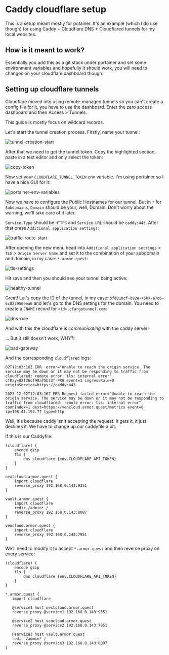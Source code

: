 # Caddy cloudflare setup

This is a setup meant mostly for potainer. It's an example (which I do use though) for using Caddy + Cloudflare DNS + Cloudflared tunnels for my local websites.

## How is it meant to work?

Essentially you add this as a git stack under portainer and set some environment variables and hopefully it should work, you will need to changes on your cloudflare dashboard though.

## Setting up cloudflare tunnels

Cloudflare moved into using remote-managed tunnels so you can't create a config file for it, you have to use the dashboard. Enter the zero access dashboard and then Access > Tunnels.

This guide is mostly focus on wildcard records.

Let's start the tunnel creation process. Firstly, name your tunnel:

![tunnel-creation-start](./screenshots/tunnel-creation-start.png)

After that we need to get the tunnel token. Copy the highlighted section, paste in a text editor and only select the token:

![copy-token](screenshots/copy-segment.png)

Now set your `CLOUDFLARE_TUNNEL_TOKEN` env variable. I'm using portainer so I have a nice GUI for it:

![portainer-env-variables](screenshots/portainer-env.png)

Now we have to configure the Public Hostnames for our tunnel. But in `*` for `Subdomains`, `Domain` should be your, well, Domain. Don't worry about the warning, we'll take care of it later.

`Service.Type` should be `HTTPS` and `Service.URL` should be `caddy:443`. After that press `Additional application settings`:

![traffic-route-start](screenshots/traffic-route.png)

After opening the new menu head into `Additional application settings` > `TLS` > `Origin Server Name` and set it to the combination of your subdomain and domain, in my case: `*.armor.quest`:

![tls-settings](screenshots/tls-settings.png)

Hit save and then you should see your tunnel being active:

![healthy-tunnel](screenshots/show-healthy-tunnel.png)

Great! Let's copy the ID of the tunnel, in my case: `bfd810cf-b92e-45b7-a7c6-6c022956eea6` and let's go to the DNS settings for the domain. You need to create a `CNAME` record for `<id>.cfargotunnel.com`:


![dns-rule](screenshots/dns-rule.png)


And with this the cloudflare is *communicating* with the caddy server!


... But it still doesn't work, WHY?!

![bad-gateway](screenshots/bad-gateway.png)

And the corresponding `cloudflared` logs:

```
02T12:03:16Z ERR  error="Unable to reach the origin service. The service may be down or it may not be responding to traffic from cloudflared: remote error: tls: internal error" cfRay=82f36cf98a75b33f-PRG event=1 ingressRule=0 originService=https://caddy:443

2023-12-02T12:03:16Z ERR Request failed error="Unable to reach the origin service. The service may be down or it may not be responding to traffic from cloudflared: remote error: tls: internal error" connIndex=1 dest=https://vencloud.armor.quest/metrics event=0 ip=198.41.192.77 type=http
```

Well, it's because caddy isn't accepting the request. It gets it, it just declines it. We have to change up our caddyfile a bit:

If this is our Caddyfile:

```
(cloudflare) {
    encode gzip
    tls {
        dns cloudflare {env.CLOUDFLARE_API_TOKEN}
    }
}

nextcloud.armor.quest {
    import cloudflare
    reverse_proxy 192.168.0.143:9351
}

vault.armor.quest {
    import cloudflare
    redir /admin* /
    reverse_proxy 192.168.0.143:8087
}

vencloud.armor.quest {
    import cloudflare
    reverse_proxy 192.168.0.143:7951
}
```

We'll need to modify it to accept `*.armor.quest` and then reverse proxy on every service:

```
(cloudflare) {
    encode gzip
    tls {
        dns cloudflare {env.CLOUDFLARE_API_TOKEN}
    }
}

*.armor.quest {
   import cloudflare

   @service1 host nextcloud.armor.quest
   reverse_proxy @service1 192.168.0.143:9351

   @service2 host vencloud.armor.quest
   reverse_proxy @service2 192.168.0.143:7951

   @service3 host vault.armor.quest
   redir /admin* /
   reverse_proxy @service3 192.168.0.143:8087
}
```